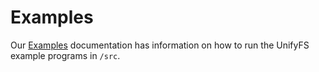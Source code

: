 # Examples

Our [Examples](https://unifyfs.readthedocs.io/en/dev/examples.html)
documentation has information on how to run the UnifyFS example programs in
`/src`.
